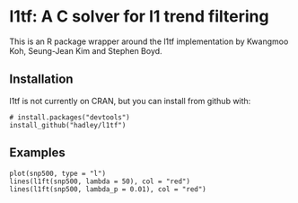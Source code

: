 # l1tf: A C solver for l1 trend filtering

This is an R package wrapper around the l1tf implementation by Kwangmoo Koh, Seung-Jean Kim and Stephen Boyd. 

## Installation

l1tf is not currently on CRAN, but you can install from github with:

```{r}
# install.packages("devtools")
install_github("hadley/l1tf")
```

## Examples

```{r}
plot(snp500, type = "l")
lines(l1ft(snp500, lambda = 50), col = "red")
lines(l1ft(snp500, lambda_p = 0.01), col = "red")
```
